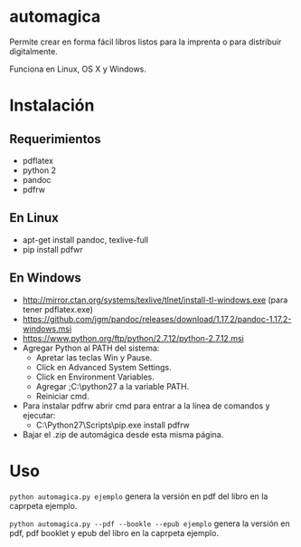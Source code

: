 # automagica

Permite crear en forma fácil libros listos para la imprenta o para distribuir digitalmente.

Funciona en Linux, OS X y Windows.

# Instalación

## Requerimientos

* pdflatex
* python 2
* pandoc
* pdfrw

## En Linux

* apt-get install pandoc, texlive-full
* pip install pdfwr

## En Windows

* http://mirror.ctan.org/systems/texlive/tlnet/install-tl-windows.exe (para tener pdflatex.exe)
* https://github.com/jgm/pandoc/releases/download/1.17.2/pandoc-1.17.2-windows.msi
* https://www.python.org/ftp/python/2.7.12/python-2.7.12.msi
* Agregar Python al PATH del sistema:
  - Apretar las teclas Win y Pause.
  - Click en Advanced System Settings.
  - Click en Environment Variables.
  - Agregar ;C:\python27 a la variable PATH.
  - Reiniciar cmd.
* Para instalar pdfrw abrir cmd para entrar a la línea de comandos y ejecutar:
  - C:\Python27\Scripts\pip.exe install pdfrw
* Bajar el .zip de automágica desde esta misma página.

# Uso

`python automagica.py ejemplo` genera la versión en pdf del libro en la caprpeta ejemplo.


`python automagica.py --pdf --bookle --epub ejemplo` genera la versión en pdf, pdf booklet y epub del libro en la caprpeta ejemplo.

